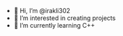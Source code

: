 - 👋 Hi, I’m @irakli302
- 👀 I’m interested in creating projects
- 🌱 I’m currently learning C++

<!---
irakli302/irakli302 is a ✨ special ✨ repository because its `README.md` (this file) appears on your GitHub profile.
You can click the Preview link to take a look at your changes.
--->
